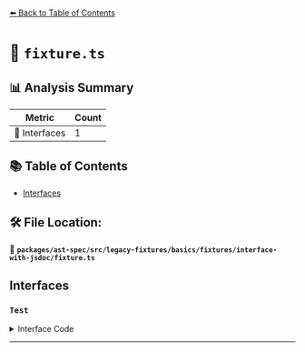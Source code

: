 [⬅️ Back to Table of Contents](../../../../../../../index.md)

# 📄 `fixture.ts`

## 📊 Analysis Summary

| Metric | Count |
|--------|-------|
| 📐 Interfaces | 1 |

## 📚 Table of Contents

- [Interfaces](#interfaces)

## 🛠️ File Location:
📂 **`packages/ast-spec/src/legacy-fixtures/basics/fixtures/interface-with-jsdoc/fixture.ts`**

## Interfaces

### `Test`

<details><summary>Interface Code</summary>

```ts
interface Test {
  /**
   * Comment Line 1
   * @baz bar
   */
  foo(bar);
}
```
</details>


---